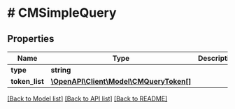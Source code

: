 # # CMSimpleQuery

## Properties

Name | Type | Description | Notes
------------ | ------------- | ------------- | -------------
**type** | **string** |  |
**token_list** | [**\OpenAPI\Client\Model\CMQueryToken[]**](CMQueryToken.md) |  |

[[Back to Model list]](../../README.md#models) [[Back to API list]](../../README.md#endpoints) [[Back to README]](../../README.md)
